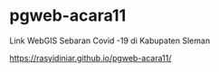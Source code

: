 # pgweb-acara11
Link WebGIS Sebaran Covid -19 di Kabupaten Sleman

https://rasyidiniar.github.io/pgweb-acara11/
